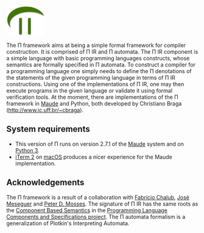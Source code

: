 <p align="left">
<img width=20% src="./logo/pi-logo.png">
</p>

The &Pi; framework aims at being a simple formal framework for
compiler construction. It is comprised of &Pi; IR and
&Pi; automata. The &Pi; IR component is a simple language with basic
programming languages constructs, whose semantics are formally
specified in &Pi; automata. To construct a compiler for a programming
language one simply needs to define the &Pi; denotations of the
statements of the given programming language in terms of &Pi; IR
constructions. Using one of the implementations of &Pi; IR, one may
then execute programs in the given language or validate it using
formal verification tools.  At the moment, there are implementations
of the &Pi; framework in [Maude](http://maude.cs.uiuc.edu) and Python,
both developed by Christiano Braga (<http://www.ic.uff.br/~cbraga>).

## System requirements

* This version of &Pi; runs on version 2.7.1 of the
  [Maude](http://maude.cs.uiuc.edu) system and on [Python
  3](http://python.org).
* [iTerm 2](https://www.iterm2.com) on [macOS](https://www.apple.com/br/macos/) produces a nicer experience for the Maude implementation.

## Acknowledgements

The &Pi; framework is a result of a collaboration with [Fabrício
Chalub](http://fcbr.github.io), [José
Meseguer](https://dblp.uni-trier.de/pers/hd/m/Meseguer:Jos=eacute=)
and [Peter D. Mosses](http://www.cs.swan.ac.uk/~cspdm/). The signature
of &Pi; IR has the same roots as the [Component Based
Semantics](https://plancomps.csle.cs.rhul.ac.uk/taosd2015/) in the
[Programming Language Components and Specifications
project](https://plancomps.csle.cs.rhul.ac.uk/). The &Pi; automata
formalism is a generalization of Plotkin's Interpreting Automata.


